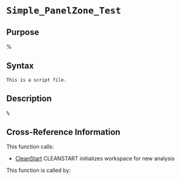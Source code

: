 
<!-- <a name="_top"></a>
<div><a href="../../index.md">Home</a> &gt;  <a href="#">src</a> &gt; <a href="index.md">Other</a> &gt; Simple_PanelZone_Test.m</div> -->

<!--<table width="100%"><tr><td align="left"><a href="../../index.md"><img alt="<" border="0" src="../../left.png">&nbsp;Master index</a></td>
<td align="right"><a href="index.md">Index for src\Other&nbsp;<img alt=">" border="0" src="../../right.png"></a></td></tr></table>-->
# `Simple_PanelZone_Test`
<!-- <h1>Simple_PanelZone_Test
</h1> -->

## <a name="_name"></a>Purpose

<!-- <h2 id="purpose"><a name="_name"></a>Purpose</h2> -->

%

<!-- <div class="box"><strong>%</strong></div> -->

## <a name="_synopsis"></a>Syntax

`This is a script file.` 
## <a name="_description"></a>Description

<pre class="comment">%</pre>
<!-- <div class="fragment"><pre class="comment">%</pre></div> -->

<!-- crossreference -->
## <a name="_cross"></a>Cross-Reference Information

This function calls:
<ul style="list-style-image:url(../../matlabicon.gif)">
<li><a href="../../src/Utilities/CleanStart" class="code" title="">CleanStart</a>	CLEANSTART initializes workspace for new analysis</li></ul>
This function is called by:
<ul style="list-style-image:url(../../matlabicon.gif)">
</ul>
<!-- crossreference -->




<!-- <hr><address>Generated on Tue 14-Jul-2020 22:59:26 by <strong><a href="http://www.artefact.tk/software/matlab/m2html/" title="Matlab Documentation in HTML">m2html</a></strong> &copy; 2005</address> -->
